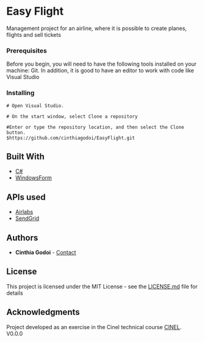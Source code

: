 # Easy Flight

Management project for an airline, where it is possible to create planes, flights and sell tickets

### Prerequisites

Before you begin, you will need to have the following tools installed on your machine: Git. In addition, it is good to have an editor to work with code like Visual Studio

### Installing

```
# Open Visual Studio.

# On the start window, select Clone a repository

#Enter or type the repository location, and then select the Clone button.
$https://github.com/cinthiagodoi/EasyFlight.git
```
## Built With

* [C#](https://learn.microsoft.com/en-us/dotnet/csharp/)
* [WindowsForm](https://learn.microsoft.com/pt-br/dotnet/desktop/winforms/overview/?view=netdesktop-7.0)

## APIs used
* [Airlabs](https://airlabs.co/docs/airports) 
* [SendGrid](https://sendgrid.com/) 

## Authors

* **Cinthia Godoi** - [Contact](https://www.linkedin.com/in/cinthia-godoi/)

## License

This project is licensed under the MIT License - see the [LICENSE.md](LICENSE.md) file for details

## Acknowledgments
Project developed as an exercise in the Cinel technical course [CINEL](https://www.cinel.pt/appv2).
V0.0.0
